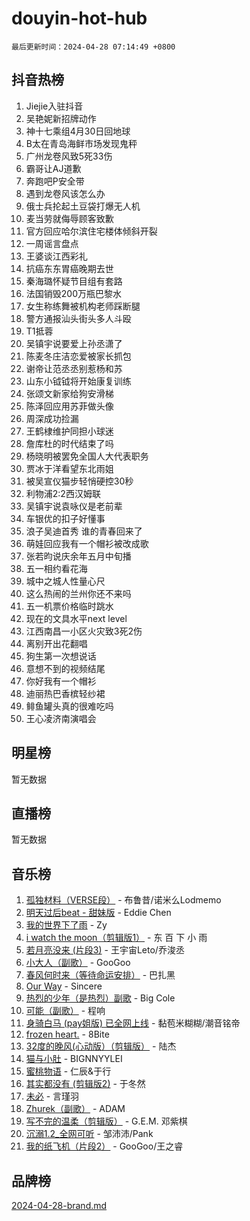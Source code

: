 # douyin-hot-hub

`最后更新时间：2024-04-28 07:14:49 +0800`

## 抖音热榜

1. Jiejie入驻抖音
1. 吴艳妮新招牌动作
1. 神十七乘组4月30日回地球
1. B太在青岛海鲜市场发现鬼秤
1. 广州龙卷风致5死33伤
1. 霸哥让AJ道歉
1. 奔跑吧P安全带
1. 遇到龙卷风该怎么办
1. 俄士兵抡起土豆袋打爆无人机
1. 麦当劳就侮辱顾客致歉
1. 官方回应哈尔滨住宅楼体倾斜开裂
1. 一周谣言盘点
1. 王婆谈江西彩礼
1. 抗癌东东胃癌晚期去世
1. 秦海璐怀疑节目组有套路
1. 法国销毁200万瓶巴黎水
1. 女生称练舞被机构老师踩断腿
1. 警方通报汕头街头多人斗殴
1. T1抵蓉
1. 吴镇宇说要爱上孙丞潇了
1. 陈麦冬庄洁恋爱被家长抓包
1. 谢帝让范丞丞别惹杨和苏
1. 山东小钺钺将开始康复训练
1. 张颂文新家给狗安滑梯
1. 陈泽回应用苏菲做头像
1. 周深成功捡漏
1. 王鹤棣维护同担小球迷
1. 詹库杜的时代结束了吗
1. 杨晓明被罢免全国人大代表职务
1. 贾冰于洋看望东北雨姐
1. 被吴宣仪猫步轻悄硬控30秒
1. 利物浦2:2西汉姆联
1. 吴镇宇说袁咏仪是老前辈
1. 车银优的扣子好懂事
1. 浪子吴迪首秀 谁的青春回来了
1. 萌娃回应我有一个帽衫被改成歌
1. 张若昀说庆余年五月中旬播
1. 五一相约看花海
1. 城中之城人性量心尺
1. 这么热闹的兰州你还不来吗
1. 五一机票价格临时跳水
1. 现在的文具水平next level
1. 江西南昌一小区火灾致3死2伤
1. 离别开出花翻唱
1. 狗生第一次想说话
1. 意想不到的视频结尾
1. 你好我有一个帽衫
1. 迪丽热巴香槟轻纱裙
1. 鲱鱼罐头真的很难吃吗
1. 王心凌济南演唱会

## 明星榜

暂无数据

## 直播榜

暂无数据

## 音乐榜

1. [孤独材料（VERSE段）](https://sf5-hl-cdn-tos.douyinstatic.com/obj/tos-cn-ve-2774/ocX7glDNHYlwFeYrGQfBZoThtvPWy8tCCEBGKQ) - 布鲁昔/诺米么Lodmemo
1. [明天过后beat - 甜妹版](https://sf5-hl-cdn-tos.douyinstatic.com/obj/tos-cn-ve-2774/osMLYeeoMm04CZyaI91XUDF8OzLRLgePKALGHI) - Eddie Chen
1. [我的世界下了雨](https://sf3-cdn-tos.douyinstatic.com/obj/tos-cn-ve-2774/o85sBiwXIByH9bWIMAEEOoiQ1o1m9Afn15BspE) - Zy
1. [i watch the moon（剪辑版1）](https://sf5-hl-cdn-tos.douyinstatic.com/obj/tos-cn-ve-2774/o0I9mSChzHZANMJIEBfkCQzzg6N5WAcVtqft9P) - 东 百 下 小 雨
1. [若月亮没来 (片段3)](https://sf5-hl-cdn-tos.douyinstatic.com/obj/tos-cn-ve-2774/okfyEUsGW1B1ovJi5JiN9IjvAT2lMwA054GoEB) - 王宇宙Leto/乔浚丞
1. [小大人（副歌）](https://sf3-cdn-tos.douyinstatic.com/obj/tos-cn-ve-2774/oIhaDwehWhLFsVIG7QIICLLazDNGJAGg5geeb4) - GooGoo
1. [春风何时来（等待命运安排）](https://sf6-cdn-tos.douyinstatic.com/obj/tos-cn-ve-2774/oICBNbD3gelMfB4WgiD1KI2jQtXZE2FgHLwtsl) - 巴扎黑
1. [Our Way](https://sf5-hl-cdn-tos.douyinstatic.com/obj/tos-cn-ve-2774/o8tPEkQgQNCe0DPeFwZzYrbqLlnzBBrYidWkEZ) - Sincere
1. [热烈的少年（是热烈）副歌](https://sf5-hl-cdn-tos.douyinstatic.com/obj/tos-cn-ve-2774/owVNI0CLDAUMtSz6TEYvfFBFL4UDFFhLfgK8fa) - Big Cole
1. [可能（副歌）](https://sf6-cdn-tos.douyinstatic.com/obj/tos-cn-ve-2774/cde1731888894259b333569393c2fb51) - 程响
1. [身骑白马 (pay姐版) 已全网上线](https://sf5-hl-cdn-tos.douyinstatic.com/obj/tos-cn-ve-2774/oQLO5ZgLsFkaDhdIIveF2zUCgfweY0gWaH4AQG) - 黏苞米糊糊/潮音铭帝
1. [frozen heart.](https://sf3-cdn-tos.douyinstatic.com/obj/tos-cn-ve-2774/oIIWJfyjIACZA9zQMtnJ6hQQhFC4vhCupoRBsO) - 8Bite
1. [32度的晚风(心动版）（剪辑版）](https://sf5-hl-cdn-tos.douyinstatic.com/obj/tos-cn-ve-2774/owNyabsyWdzUulxhoJfK8IBXgp0UMQAHpvGh2B) - 陆杰
1. [猫与小肚](https://sf5-hl-cdn-tos.douyinstatic.com/obj/tos-cn-ve-2774/osZeoClMECgK8DYl6VebABgbchEtPYQjZEnRtd) - BIGNNYYLEI
1. [蜜桃物语](https://sf5-hl-cdn-tos.douyinstatic.com/obj/tos-cn-ve-2774/oIhOSCZtIACtYU4XQkngiW9kCBfVD1Fz9IYeqL) - 仁辰&于行
1. [其实都没有 (剪辑版2)](https://sf6-cdn-tos.douyinstatic.com/obj/tos-cn-ve-2774/oEBNQenHZtBhxYjGgUDQk0BCHTigQafgFlbQ7k) - 于冬然
1. [未必](https://sf5-hl-cdn-tos.douyinstatic.com/obj/tos-cn-ve-2774/ogntQMFnKQDZUgTCYuJgfLEtleYZZFxBQqhhFB) - 言瑾羽
1. [Zhurek（副歌）](https://sf5-hl-cdn-tos.douyinstatic.com/obj/tos-cn-ve-2774/ooQm8FBZQDlf0btEYgVpCcSCQfrdJGBEKZYBGS) - ADAM
1. [写不完的温柔（剪辑版）](https://sf3-cdn-tos.douyinstatic.com/obj/tos-cn-ve-2774/oYBzzZQJ233GfwkemJJffAIWgeIYrjZfWhHTcG) - G.E.M. 邓紫棋
1. [沉溺1.2_全网可听](https://sf3-cdn-tos.douyinstatic.com/obj/tos-cn-ve-2774/ok2QoiBqsWAX9McZmWiI9gAB0EzwD4Xj6yfmtH) - 邹沛沛/Pank
1. [我的纸飞机（片段2）](https://sf5-hl-cdn-tos.douyinstatic.com/obj/tos-cn-ve-2774/oM2ZrKcg2CD5AeRB2gkeXOFB1IxAGJdZPazYHf) - GooGoo/王之睿

## 品牌榜

[2024-04-28-brand.md](2024-04-28-brand.md)
